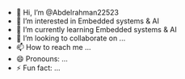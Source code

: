 - 👋 Hi, I’m @Abdelrahman22523
- 👀 I’m interested in Embedded systems & AI
- 🌱 I’m currently learning Embedded systems & AI
- 💞️ I’m looking to collaborate on ...
- 📫 How to reach me ...
- 😄 Pronouns: ...
- ⚡ Fun fact: ...

<!---
Abdelrahman22523/Abdelrahman22523 is a ✨ special ✨ repository because its `README.md` (this file) appears on your GitHub profile.
You can click the Preview link to take a look at your changes.
--->
